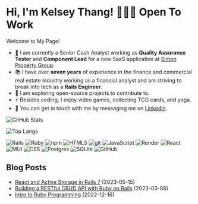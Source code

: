 
# Hi, I'm Kelsey Thang! 👩🏽‍💻 Open To Work

Welcome to My Page! 

- 🔭 I am currently a Senior Cash Analyst working as **Quality Assurance Tester** and **Component Lead** for a new SaaS application at [Simon Property Group](https://www.simon.com/).
- 📚 I have over **seven years** of experience in the finance and commercial real estate industry working as a financial analyst and am striving to break into tech as a **Rails Engineer**.
- 🌱 I am exploring open-source projects to contribute to.
- ⚡ Besides coding, I enjoy video games, collecting TCG cards, and yoga.
- 💬 You can get in touch with me by messaging me on [LinkedIn](https://www.linkedin.com/in/kelsey-thang/).

![GitHub Stats](https://github-readme-stats-gamma-two-40.vercel.app/api?username=kelseythang&hide=issues&count_private=true&show_icons=true)

![Top Langs](https://github-readme-stats-gamma-two-40.vercel.app/api/top-langs?username=kelseythang&layout=compact) 

![Rails](https://img.shields.io/badge/Rails-8A0606?style=flat-square&logo=rubyonrails&logoColor=white)
![Ruby](https://img.shields.io/badge/Ruby-C80505?style=flat-square&logo=ruby&logoColor=white)
![npm](https://img.shields.io/badge/-NPM-CB3837?style=flat-square&logo=npm&logoColor=white)
![HTML5](https://img.shields.io/badge/-HTML5-E34F26?style=flat-square&logo=html5&logoColor=white)
![git](https://img.shields.io/badge/-Git-F05032?style=flat-square&logo=git&logoColor=white)
![JavaScript](https://img.shields.io/badge/JavaScript-EEE708?style=flat-square&logo=javascript&logoColor=white)
![Render](https://img.shields.io/badge/Render-16C149?style=flat-square&logo=render&logoColor=white)
![React](https://img.shields.io/badge/-React-45b8d8?style=flat-square&logo=react&logoColor=white)
![MUI](https://img.shields.io/badge/MUI-12BBE0?style=flat-square&logo=mui&logoColor=white)
![CSS](https://img.shields.io/badge/CSS-369FDC?style=flat-square&logo=css3&logoColor=white)
![Postgres](https://img.shields.io/badge/PostgreSQL-3675DC?style=flat-square&logo=postgresql&logoColor=white)
![SQLite](https://img.shields.io/badge/SQLite-123772?style=flat-square&logo=sqlite&logoColor=white)
![GitHub](https://img.shields.io/badge/GitHub-091830?style=flat-square&logo=github&logoColor=white)

## Blog Posts
- [React and Active Storage in Rails 7](https://medium.com/@kelseythang/react-and-active-storage-in-rails-7-d4425be224d8) (2023-05-15)
- [Building a RESTful CRUD API with Ruby on Rails](https://medium.com/@kelseythang/building-a-restful-crud-api-with-ruby-on-rails-c4ccd8f7f180) (2023-03-06)
- [Intro to Ruby Programming](https://medium.com/@kelseythang/intro-to-ruby-programming-c1695c6e4d9c) (2022-12-16)

